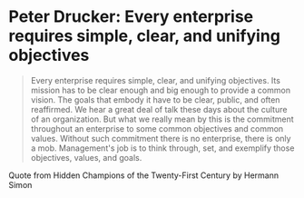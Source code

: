 # Peter Drucker: Every enterprise requires simple, clear, and unifying objectives

> Every enterprise requires simple, clear, and unifying objectives. Its mission has to be clear enough and big enough to provide a common vision. The goals that embody it have to be clear, public, and often reaffirmed. We hear a great deal of talk these days about the culture of an organization. But what we really mean by this is the commitment throughout an enterprise to some common objectives and common values. Without such commitment there is no enterprise, there is only a mob. Management's job is to think through, set, and exemplify those objectives, values, and goals.

Quote from Hidden Champions of the Twenty-First Century by Hermann Simon